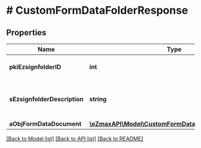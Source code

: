 # # CustomFormDataFolderResponse

## Properties

Name | Type | Description | Notes
------------ | ------------- | ------------- | -------------
**pkiEzsignfolderID** | **int** | The unique ID of the Ezsignfolder |
**sEzsignfolderDescription** | **string** | The description of the Ezsign Folder |
**aObjFormDataDocument** | [**\eZmaxAPI\Model\CustomFormDataDocumentResponse[]**](CustomFormDataDocumentResponse.md) |  |

[[Back to Model list]](../../README.md#models) [[Back to API list]](../../README.md#endpoints) [[Back to README]](../../README.md)
